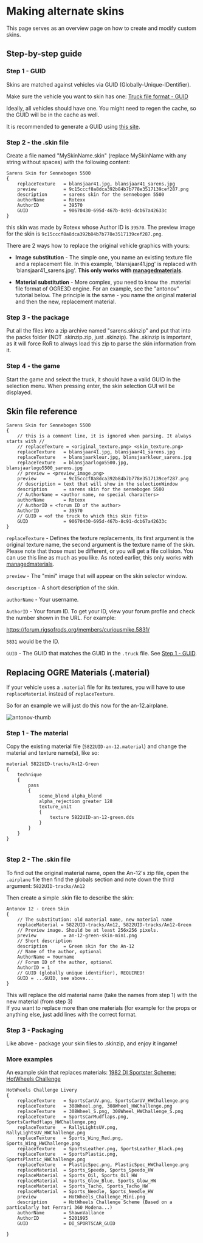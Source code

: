 # Making alternate skins



This page serves as an overview page on how to create and modify custom skins.

## Step-by-step guide

### Step 1 - GUID

Skins are matched against vehicles via GUID (Globally-Unique-IDentifier).

Make sure the vehicle you want to skin has one: [Truck file format - GUID](/vehicle-creation/fileformat-truck/#guid)

Ideally, all vehicles should have one. You might need to regen the cache, so the GUID will be in the cache as well.

It is recommended to generate a GUID using [this site](http://www.guidgenerator.com/).

### Step 2 - the .skin file

Create a file named "MySkinName.skin" (replace MySkinName with any string without spaces) with the following content:

```
Sarens Skin for Sennebogen 5500
{
	replaceTexture   = blansjaar41.jpg, blansjaar41_sarens.jpg
	preview          = 9c15cccf8a8dca392b84b7b778e3517139cef287.png
	description      = sarens skin for the sennebogen 5500
	authorName       = Rotexx
	AuthorID         = 39570
	GUID             = 90670430-695d-467b-8c91-dcb67a42633c
}
```

this skin was made by Rotexx whose Author ID is `39570`.
The preview image for the skin is `9c15cccf8a8dca392b84b7b778e3517139cef287.png`.

There are 2 ways how to replace the original vehicle graphics with yours:

* **Image substitution** - The simple one, you name an existing texture
    file and a replacement file. In this example,
     'blansjaar41.jpg' is replaced with 'blansjaar41_sarens.jpg'. **This only works with [managedmaterials](/vehicle-creation/fileformat-truck/#managedmaterials)**.

* **Material substitution** - More complex, you need to know the .material
    file format of OGRE3D engine. For an example, see the "antonov" tutorial
    below. The principle is the same - you name the original material and then
    the new, replacement material.

### Step 3 - the package

Put all the files into a zip archive named "sarens.skinzip"
and put that into the packs folder (NOT .skinzip.zip, just .skinzip).
The .skinzip is important, as it will force RoR to always load this zip
to parse the skin information from it.

### Step 4 - the game

Start the game and select the truck, it should have a valid GUID in the selection menu.
When pressing enter, the skin selection GUI will be displayed.

## Skin file reference

```
Sarens Skin for Sennebogen 5500
{
	// this is a comment line, it is ignored when parsing. It always starts with //
	// replaceTexture = <original_texture.png> <skin_texture.png>
	replaceTexture   = blansjaar41.jpg, blansjaar41_sarens.jpg
	replaceTexture   = blansjaarkleur.jpg, blansjaarkleur_sarens.jpg
	replaceTexture   = blansjaarlogo5500.jpg, blansjaarlogo5500_sarens.jpg
	// preview = <preview_image.png>
	preview          = 9c15cccf8a8dca392b84b7b778e3517139cef287.png
	// description = text that will show in the selectionWindow
	description      = sarens skin for the sennebogen 5500
	// AuthorName = <author name, no special characters>
	authorName       = Rotexx
	// AuthorID = <forum ID of the author>
	AuthorID         = 39570
	// GUID = <of the truck to which this skin fits>
	GUID             = 90670430-695d-467b-8c91-dcb67a42633c
}
```


`replaceTexture` - Defines the texture replacements, its first argument is
the original texture name, the second argument is the texture name of the skin.
Please note that those must be different, or you will get a file collision.
You can use this line as much as you like. As noted earlier, this only works with [managedmaterials](/vehicle-creation/fileformat-truck/#managedmaterials).

`preview` - The "mini" image that will appear on the skin selector window.

`description` - A short description of the skin.

`authorName` - Your username.

`AuthorID` - Your forum ID. To get your ID, view your forum profile and check the number shown in the URL. For example:

<https://forum.rigsofrods.org/members/curiousmike.5831/>

`5831` would be the ID.

`GUID` - The GUID that matches the GUID in the `.truck` file. See [Step 1 - GUID](#step-1---guid).

## Replacing OGRE Materials (.material)

If your vehicle uses a `.material` file for its textures, you will have to use `replaceMaterial` instead of `replaceTexture`.

 So for an example we will just do this now for the an-12.airplane.

![antonov-thumb](/images/skins-example-antonov.png)

### Step 1 - The material

Copy the existing material file (`5822UID-an-12.material`) and change the material and texture name(s), like so:

```
material 5822UID-tracks/An12-Green
{
	technique
	{
		pass
		{
			scene_blend alpha_blend
			alpha_rejection greater 128
			texture_unit
			{
				texture 5822UID-an-12-green.dds
			}
		}
	}
}


```


### Step 2 - The .skin file

To find out the original material name,
open the An-12's zip file, open the `.airplane` file then find the globals section
and note down the third argument: `5822UID-tracks/An12`

Then create a simple .skin file to describe the skin:

```
Antonov 12 - Green Skin
{
    // The substitution: old material name, new material name
	replaceMaterial = 5822UID-tracks/An12, 5822UID-tracks/An12-Green
    // Preview image. Should be at least 256x256 pixels.
	preview          = an-12-green-skin-mini.png
	// Short description
	description      = Green skin for the An-12
    // Name of the author, optional
	AuthorName = Yourname
    // Forum ID of the author, optional
	AuthorID = 1
    // GUID (globally unique identifier), REQUIRED!
    GUID = ...GUID, see above...
}
```

This will replace the old material name (take the names from step 1) with
the new material (from step 3)<br> If you want to replace more than
one materials (for example for the props or anything else,
just add lines with the correct format.

### Step 3 - Packaging

Like above - package your skin files to .skinzip, and enjoy it ingame!

### More examples

An example skin that replaces materials: [1982 DI Sportster Scheme: HotWheels Challenge](https://forum.rigsofrods.org/resources/1982-di-sportster-390c.252/)

```
HotWheels Challenge Livery
{
	replaceTexture   = SportsCarUV.png, SportsCarUV_HWChallenge.png
	replaceTexture   = 308Wheel.png, 308Wheel_HWChallenge.png
	replaceTexture   = 308Wheel_S.png, 308Wheel_HWChallenge_S.png
	replaceTexture   = SportsCarMudflaps.png, SportsCarMudflaps_HWChallenge.png
	replaceTexture   = RallyLightsUV.png, RallyLightsUV_HWChallenge.png
	replaceTexture   = Sports_Wing_Red.png, Sports_Wing_HWChallenge.png
	replaceTexture   = SportsLeather.png, SportsLeather_Black.png
	replaceTexture   = SportsPlastic.png, SportsPlastic_HWChallenge.png
	replaceTexture   = PlasticSpec.png, PlasticSpec_HWChallenge.png
	replaceMaterial  = Sports_Speedo, Sports_Speedo_HW
	replaceMaterial  = Sports_Oil, Sports_Oil_HW
	replaceMaterial  = Sports_Glow_Blue, Sports_Glow_HW
	replaceMaterial  = Sports_Tacho, Sports_Tacho_HW
	replaceMaterial  = Sports_Needle, Sports_Needle_HW
	preview          = HotWheels_Challenge_Mini.png
	description      = HotWheels Challenge Scheme (Based on a particularly hot Ferrari 360 Modena...)
	authorName       = ShawnVallance
	AuthorID         = 5201995
	GUID             = DI_SPORTSCAR_GUID

}
```
